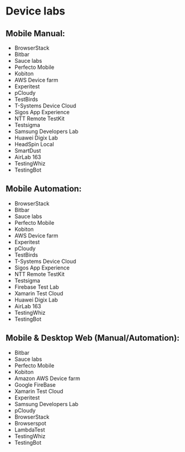 # Device labs

## Mobile Manual:

* BrowserStack
* Bitbar
* Sauce labs
* Perfecto Mobile
* Kobiton
* AWS Device farm
* Experitest
* pCloudy
* TestBirds
* T-Systems Device Cloud
* Sigos App Experience
* NTT Remote TestKit
* Testsigma
* Samsung Developers Lab
* Huawei Digix Lab
* HeadSpin Local
* SmartDust
* AirLab 163
* TestingWhiz
* TestingBot

## Mobile Automation:

* BrowserStack
* Bitbar
* Sauce labs
* Perfecto Mobile
* Kobiton
* AWS Device farm
* Experitest
* pCloudy
* TestBirds
* T-Systems Device Cloud
* Sigos App Experience
* NTT Remote TestKit
* Testsigma
* Firebase Test Lab
* Xamarin Test Cloud
* Huawei Digix Lab
* AirLab 163
* TestingWhiz
* TestingBot

## Mobile & Desktop Web \(Manual/Automation\):

* Bitbar
* Sauce labs
* Perfecto Mobile
* Kobiton
* Amazon AWS Device farm
* Google FireBase
* Xamarin Test Cloud
* Experitest
* Samsung Developers Lab
* pCloudy
* BrowserStack
* Browserspot
* LambdaTest
* TestingWhiz
* TestingBot
